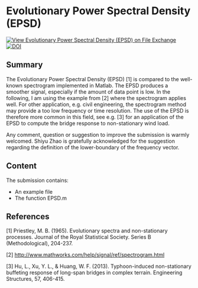 # Evolutionary Power Spectral Density (EPSD)

[![View Evolutionary Power Spectral Density (EPSD) on File Exchange](https://www.mathworks.com/matlabcentral/images/matlab-file-exchange.svg)](https://se.mathworks.com/matlabcentral/fileexchange/60959-evolutionary-power-spectral-density-epsd)
[![DOI](https://zenodo.org/badge/DOI/10.5281/zenodo.4110451.svg)](https://doi.org/10.5281/zenodo.4110451)

## Summary

The Evolutionary Power Spectral Density (EPSD) [1] is compared to the well-known spectrogram implemented in Matlab. The EPSD produces a smoother signal, especially if the amount of data point is low. In the following, I am using the example from [2] where the spectrogram applies well. For other application, e.g. civil engineering, the spectrogram method may provide a too low frequency or time resolution. The use of the EPSD is therefore more common in this field, see e.g. [3] for an application of the EPSD to compute the bridge response to non-stationary wind load.

Any comment, question or suggestion to improve the submission is warmly welcomed. Shiyu Zhao is gratefully acknowledged for the suggestion regarding the definition of the lower-boundary of the frequency vector.

## Content 

The submission contains:

 - An example file
 - The function EPSD.m

## References

[1] Priestley, M. B. (1965). Evolutionary spectra and non-stationary processes. Journal of the Royal Statistical Society. Series B (Methodological), 204-237.

[2] http://www.mathworks.com/help/signal/ref/spectrogram.html

[3] Hu, L., Xu, Y. L., & Huang, W. F. (2013). Typhoon-induced non-stationary buffeting response of long-span bridges in complex terrain. Engineering Structures, 57, 406-415.

